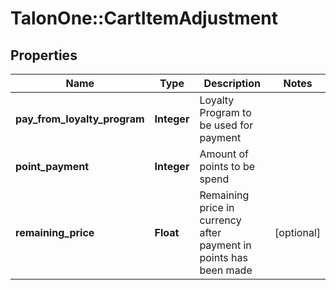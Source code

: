 # TalonOne::CartItemAdjustment

## Properties
Name | Type | Description | Notes
------------ | ------------- | ------------- | -------------
**pay_from_loyalty_program** | **Integer** | Loyalty Program to be used for payment | 
**point_payment** | **Integer** | Amount of points to be spend | 
**remaining_price** | **Float** | Remaining price in currency after payment in points has been made | [optional] 



